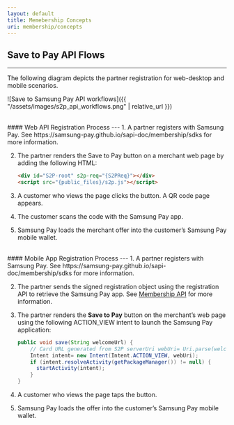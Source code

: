 ```yaml
---
layout: default
title: Memebership Concepts
uri: membership/concepts
---
```


## Save to Pay API Flows
---
The following diagram depicts the partner registration for web-desktop and mobile scenarios.

![Save to Samsung Pay API workflows]({{ "/assets/images/s2p_api_workflows.png" | relative_url }})

<br>
#### Web API Registration Process
---
1. A partner registers with Samsung Pay. See https://samsung-pay.github.io/sapi-doc/membership/sdks for more information.

2. The partner renders the Save to Pay button on a merchant web page by adding the following HTML:
    ```html
    <div id="S2P-root" s2p-req="{S2PReq}"></div>
    <script src="{public_files}/s2p.js"></script>
    ```

3. A customer who views the page clicks the button. A QR code page appears.

4. The customer scans the code with the Samsung Pay app.

5. Samsung Pay loads the merchant offer into the customer’s Samsung Pay mobile wallet.

<br>
#### Mobile App Registration Process
---
1. A partner registers with Samsung Pay. See https://samsung-pay.github.io/sapi-doc/membership/sdks for more information.

2. The partner sends the signed registration object using the registration API to retrieve the Samsung Pay app. See [Membership API][Membership API page] for more information.

3. The partner renders the **Save to Pay** button on the merchant’s web page using the following ACTION_VIEW intent to launch the Samsung Pay application:
    ```java
    public void save(String welcomeUrl) {
        // Card URL generated from S2P serverUri webUri= Uri.parse(welcomeUrl);
        Intent intent= new Intent(Intent.ACTION_VIEW, webUri);
        if (intent.resolveActivity(getPackageManager()) != null) {
          startActivity(intent);
        }
    }
    ```

4. A customer who views the page taps the button.

5. Samsung Pay loads the offer into the customer’s Samsung Pay mobile wallet.



[Membership API page]: https://samsung-pay.github.io/sapi-doc/membership/api
